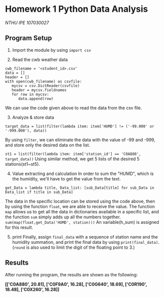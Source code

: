 
# Homework 1 Python Data Analysis
_NTHU IPE 107030027_

## Program Setup 

1. Import the module by using `import csv`

2. Read the cwb weather data
```
cwb_filename = '<student_id>.csv'
data = []
header = []
with open(cwb_filename) as csvfile:
   mycsv = csv.DictReader(csvfile)
   header = mycsv.fieldnames
   for row in mycsv:
      data.append(row)
```
We can use the code given above to read the data from the csv file.

3. Analyze & store data
```
target_data = list(filter(lambda item: item['HUMD'] != ('-99.000' or '-999.000'), data))
```
By using `filter`, we can eliminate the data with the value of -99 and -999, and store only the desired data on the list.

`st1 = list(filter(lambda item: item['station_id'] == 'C0A880', target_data))`
Using similar method, we get 5 lists of the desired 5 stations(st1~st5).

4. Value extracting and calculation
In order to sum the "HUMD", which is the humidity, we'll have to get the value from the text.
```
get_Data = lambda title, Data_list: [sub_Data[title] for sub_Data in Data_list if title in sub_Data]
```
The data in the specific location can be stored using the code above, then by using the function `float`, we are able to receive the value. The function `map` allows us to get all the data in dictionaries available in a specific list, and the function `sum` simply adds up all the numbers together.
`sum(map(float,get_Data('HUMD', station)))`
An variable(h_sum) is assigned for this result.

5. print
Finally, assign `final_data` with a sequence of station name and the humidity summation, and print the final data by using `print(final_data)`.
(`round` is also used to limit the digit of the floating point to 3.)

## Results
After running the program, the results are shown as the following:

**[['C0A880', 20.81], ['C0F9A0', 16.28], ['C0G640', 18.69], ['C0R190', 18.48], ['C0X260', 16.28]]**

